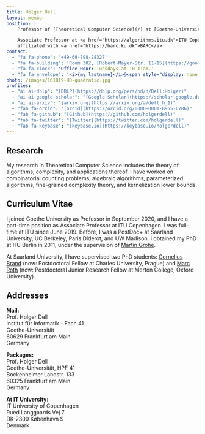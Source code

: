 ```yaml
---
title: Holger Dell
layout: member
position: |
    Professor of [Theoretical Computer Science](/) at [Goethe-Universität Frankfurt](https://www.uni-frankfurt.de)

    Associate Professor at <a href="https://algorithms.itu.dk">ITU Copenhagen</a>,
    affiliated with <a href="https://barc.ku.dk">BARC</a>
contact:
  - "fa fa-phone": '+49-69-798-28327'
  - "fa fa-building": 'Room 302, [Robert-Mayer-Str. 11-15](https://goo.gl/maps/h7xTTc3xG7GRQ9wn7)'
  - "fa fa-clock": 'Office Hour: Tuesdays at 10-11am.'
  - "fa fa-envelope": '<i>{my lastname}</i>@<span style="display: none;">ignoreme-</span><span>em.uni-frankfurt.de</span>'
photo: /images/161019-HD-quadratic.jpg
profiles:
  - "ai ai-dblp": "[DBLP](https://dblp.org/pers/hd/d/Dell:Holger)"
  - "ai ai-google-scholar": "[Google Scholar](https://scholar.google.de/citations?user=zcZSZ4MAAAAJ)"
  - "ai ai-arxiv": "[arxiv.org](https://arxiv.org/a/dell_h_1)"
  - "fab fa-orcid": "[orcid](https://orcid.org/0000-0001-8955-0786)"
  - "fab fa-github": "[Github](https://github.com/holgerdell)"
  - "fab fa-twitter": "[Twitter](https://twitter.com/holgerdell)"
  - "fab fa-keybase": "[keybase.io](https://keybase.io/holgerdell)"
---
```


## <i class="fas fa-flask"></i> Research

My research in Theoretical Computer Science includes the theory of algorithms, complexity, and applications thereof. I have worked on combinatorial counting problems, algebraic algorithms, parameterized algorithms, fine-grained complexity theory, and kernelization lower bounds.

<!-- ## <i class="fas fa-university"></i> Service

- [PACE](https://pacechallenge.org/about/) steering committee -->

## <i class="fas fa-heartbeat"></i> Curriculum Vitae

I joined Goethe University as Professor in September 2020, and I have a part-time position as Associate Professor at ITU Copenhagen.
I was full-time at ITU since June 2019.
Before, I was a PostDoc+ at Saarland University, UC Berkeley, Paris Diderot, and UW Madison.
I obtained my PhD at HU Berlin in 2011, under the supervision of [Martin Grohe](https://www.lics.rwth-aachen.de/cms/LICS/Der-Lehrstuhl/Team/Dozierende/~ocwf/Martin-Grohe/).

At Saarland University, I have supervised two PhD students:
[Cornelius Brand](https://sites.google.com/view/corneliusbrand/) (now: Postdoctoral Fellow at Charles University, Prague)
and
[Marc Roth](https://www.roth-marc.com/) (now: Postdoctoral Junior Research Fellow at Merton College, Oxford University).

## <i class="fas fa-search"></i> Addresses

**Mail:**\
Prof. Holger Dell\
Institut für Informatik - Fach 41\
Goethe-Universität\
60629 Frankfurt am Main\
Germany

**Packages:**\
Prof. Holger Dell\
Goethe-Universität, HPF 41\
Bockenheimer Landstr. 133\
60325 Frankfurt am Main\
Germany

**At IT University:**\
IT University of Copenhagen\
Rued Langgaards Vej 7\
DK-2300 København S\
Denmark
